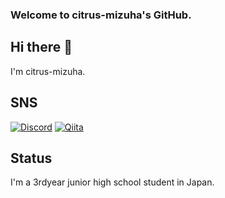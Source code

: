 ### Welcome to citrus-mizuha's GitHub.
## Hi there 👋
I'm citrus-mizuha.
## SNS
[![Discord](https://img.shields.io/badge/Discord-7289DA?style=for-the-badge&logo=discord&logoColor=white)](https://discord.com/users/1237388614313443338)
[![Qiita](https://img.shields.io/badge/Qiita-55C500?style=for-the-badge&logo=qiita&logoColor=white)](https://qiita.com/citrus-mizuha)

## Status
I'm a 3rdyear junior high school student in Japan.
